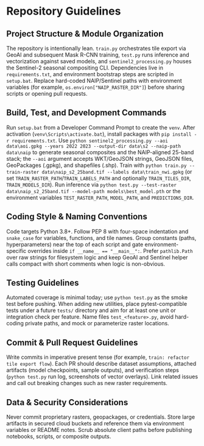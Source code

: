 # Repository Guidelines

## Project Structure & Module Organization
The repository is intentionally lean. `train.py` orchestrates tile export via GeoAI and subsequent Mask R-CNN training, `test.py` runs inference and vectorization against saved models, and `sentinel2_processing.py` houses the Sentinel-2 seasonal compositing CLI. Dependencies live in `requirements.txt`, and environment bootstrap steps are scripted in `setup.bat`. Replace hard-coded NAIP/Sentinel paths with environment variables (for example, `os.environ["NAIP_RASTER_DIR"]`) before sharing scripts or opening pull requests.

## Build, Test, and Development Commands
Run `setup.bat` from a Developer Command Prompt to create the `venv`. After activation (`venv\Scripts\activate.bat`), install packages with `pip install -r requirements.txt`. Use `python sentinel2_processing.py --aoi data\aoi.gpkg --years 2022 2023 --output-dir data\s2 --naip-path data\naip` to generate seasonal composites and the NAIP-aligned 25-band stack; the `--aoi` argument accepts WKT/GeoJSON strings, GeoJSON files, GeoPackages (.gpkg), and shapefiles (.shp). Train with `python train.py --train-raster data\naip_s2_25band.tif --labels data\train_nwi.gpkg` (or set `TRAIN_RASTER_PATH`/`TRAIN_LABELS_PATH` and optionally `TRAIN_TILES_DIR`, `TRAIN_MODELS_DIR`). Run inference via `python test.py --test-raster data\naip_s2_25band.tif --model-path models\best_model.pth` or the environment variables `TEST_RASTER_PATH`, `MODEL_PATH`, and `PREDICTIONS_DIR`.

## Coding Style & Naming Conventions
Code targets Python 3.8+. Follow PEP 8 with four-space indentation and `snake_case` for variables, functions, and tile names. Group constants (paths, hyperparameters) near the top of each script and gate environment-specific overrides inside `if __name__ == "__main__":`. Prefer `pathlib.Path` over raw strings for filesystem logic and keep GeoAI and Sentinel helper calls compact with short comments when logic is non-obvious.

## Testing Guidelines
Automated coverage is minimal today; use `python test.py` as the smoke test before pushing. When adding new utilities, place pytest-compatible tests under a future `tests/` directory and aim for at least one unit or integration check per feature. Name files `test_<feature>.py`, avoid hard-coding private paths, and mock or parameterize raster locations.

## Commit & Pull Request Guidelines
Write commits in imperative present tense (for example, `train: refactor tile export flow`). Each PR should describe dataset assumptions, attached artifacts (model checkpoints, sample outputs), and verification steps (`python test.py` run log, screenshots of vector overlays). Link related issues and call out breaking changes such as new raster requirements.

## Data & Security Considerations
Never commit proprietary rasters, geopackages, or credentials. Store large artifacts in secured cloud buckets and reference them via environment variables or README notes. Scrub absolute client paths before publishing notebooks, scripts, or composite outputs.
